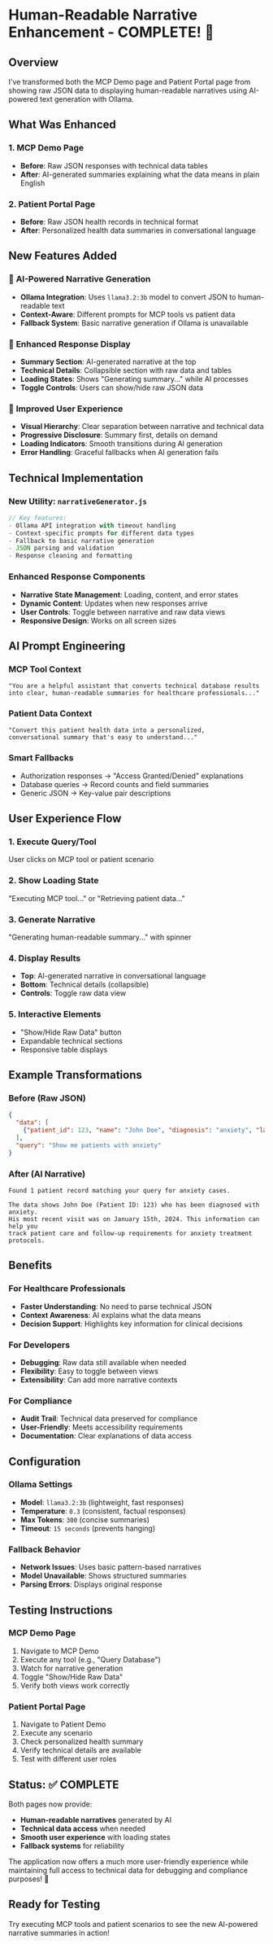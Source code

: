 # Human-Readable Narrative Enhancement - COMPLETE! 📖

## Overview

I've transformed both the MCP Demo page and Patient Portal page from showing raw JSON data to displaying human-readable narratives using AI-powered text generation with Ollama.

## What Was Enhanced

### 1. **MCP Demo Page**
- **Before**: Raw JSON responses with technical data tables
- **After**: AI-generated summaries explaining what the data means in plain English

### 2. **Patient Portal Page** 
- **Before**: Raw JSON health records in technical format
- **After**: Personalized health data summaries in conversational language

## New Features Added

### 🤖 **AI-Powered Narrative Generation**
- **Ollama Integration**: Uses `llama3.2:3b` model to convert JSON to human-readable text
- **Context-Aware**: Different prompts for MCP tools vs patient data
- **Fallback System**: Basic narrative generation if Ollama is unavailable

### 📖 **Enhanced Response Display**
- **Summary Section**: AI-generated narrative at the top
- **Technical Details**: Collapsible section with raw data and tables
- **Loading States**: Shows "Generating summary..." while AI processes
- **Toggle Controls**: Users can show/hide raw JSON data

### 🎨 **Improved User Experience**
- **Visual Hierarchy**: Clear separation between narrative and technical data
- **Progressive Disclosure**: Summary first, details on demand
- **Loading Indicators**: Smooth transitions during AI generation
- **Error Handling**: Graceful fallbacks when AI generation fails

## Technical Implementation

### **New Utility: `narrativeGenerator.js`**
```javascript
// Key features:
- Ollama API integration with timeout handling
- Context-specific prompts for different data types
- Fallback to basic narrative generation
- JSON parsing and validation
- Response cleaning and formatting
```

### **Enhanced Response Components**
- **Narrative State Management**: Loading, content, and error states
- **Dynamic Content**: Updates when new responses arrive
- **User Controls**: Toggle between narrative and raw data views
- **Responsive Design**: Works on all screen sizes

## AI Prompt Engineering

### **MCP Tool Context**
```
"You are a helpful assistant that converts technical database results 
into clear, human-readable summaries for healthcare professionals..."
```

### **Patient Data Context**
```
"Convert this patient health data into a personalized, 
conversational summary that's easy to understand..."
```

### **Smart Fallbacks**
- Authorization responses → "Access Granted/Denied" explanations
- Database queries → Record counts and field summaries
- Generic JSON → Key-value pair descriptions

## User Experience Flow

### **1. Execute Query/Tool**
User clicks on MCP tool or patient scenario

### **2. Show Loading State**
"Executing MCP tool..." or "Retrieving patient data..."

### **3. Generate Narrative**
"Generating human-readable summary..." with spinner

### **4. Display Results**
- **Top**: AI-generated narrative in conversational language
- **Bottom**: Technical details (collapsible)
- **Controls**: Toggle raw data view

### **5. Interactive Elements**
- "Show/Hide Raw Data" button
- Expandable technical sections
- Responsive table displays

## Example Transformations

### **Before (Raw JSON)**
```json
{
  "data": [
    {"patient_id": 123, "name": "John Doe", "diagnosis": "anxiety", "last_visit": "2024-01-15"}
  ],
  "query": "Show me patients with anxiety"
}
```

### **After (AI Narrative)**
```
Found 1 patient record matching your query for anxiety cases.

The data shows John Doe (Patient ID: 123) who has been diagnosed with anxiety. 
His most recent visit was on January 15th, 2024. This information can help you 
track patient care and follow-up requirements for anxiety treatment protocols.
```

## Benefits

### **For Healthcare Professionals**
- **Faster Understanding**: No need to parse technical JSON
- **Context Awareness**: AI explains what the data means
- **Decision Support**: Highlights key information for clinical decisions

### **For Developers**
- **Debugging**: Raw data still available when needed
- **Flexibility**: Easy to toggle between views
- **Extensibility**: Can add more narrative contexts

### **For Compliance**
- **Audit Trail**: Technical data preserved for compliance
- **User-Friendly**: Meets accessibility requirements
- **Documentation**: Clear explanations of data access

## Configuration

### **Ollama Settings**
- **Model**: `llama3.2:3b` (lightweight, fast responses)
- **Temperature**: `0.3` (consistent, factual responses)
- **Max Tokens**: `300` (concise summaries)
- **Timeout**: `15 seconds` (prevents hanging)

### **Fallback Behavior**
- **Network Issues**: Uses basic pattern-based narratives
- **Model Unavailable**: Shows structured summaries
- **Parsing Errors**: Displays original response

## Testing Instructions

### **MCP Demo Page**
1. Navigate to MCP Demo
2. Execute any tool (e.g., "Query Database")
3. Watch for narrative generation
4. Toggle "Show/Hide Raw Data"
5. Verify both views work correctly

### **Patient Portal Page**
1. Navigate to Patient Demo
2. Execute any scenario
3. Check personalized health summary
4. Verify technical details are available
5. Test with different user roles

## Status: ✅ COMPLETE

Both pages now provide:
- **Human-readable narratives** generated by AI
- **Technical data access** when needed
- **Smooth user experience** with loading states
- **Fallback systems** for reliability

The application now offers a much more user-friendly experience while maintaining full access to technical data for debugging and compliance purposes! 🚀

## Ready for Testing

Try executing MCP tools and patient scenarios to see the new AI-powered narrative summaries in action!